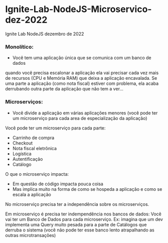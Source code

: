# Ignite-Lab-NodeJS-Microservico-dez-2022
Ignite Lab NodeJS dezembro de 2022

### Monolítico:
- Você tem uma aplicação única que se comunica com um banco de dados

quando você precisa escalonar a aplicação ela vai precisar cada vez mais de recursos (CPU e Memória RAM) que deixa a aplicação encavalada. Se uma parte a aplicação (como nota fiscal) estiver com problema, ela acaba derrubando outra parte da aplicação que não tem a ver...


### Microserviços:
- Você divide a aplicação em várias aplicações menores (você pode ter um microserviço para cada area de especialização da aplicação)

Você pode ter um microserviço para cada parte:
  - Carrinho de compra
  - Checkout
  - Nota fiscal eletrônica
  - Logística
  - Autentificação
  - Catálogo

O que o microserviço impacta:
  - Em questão de código impacta pouca coisa
  - Mas implica muito na forma de como se hospeda a aplicação e como se escala a aplicação
  
  
No microserviço precisa ter a independência sobre os microserviços.

Em microserviço é precisa ter indempendência nos bancos de dados: Você vai ter um Banco de Dados para cada microserviço. Ex: imagina que um dev implementa uma Query muito pesada para a parte de Catálogos que derruba o sistema (você não pode ter esse banco lento atrapalhando as outras microtransações)

